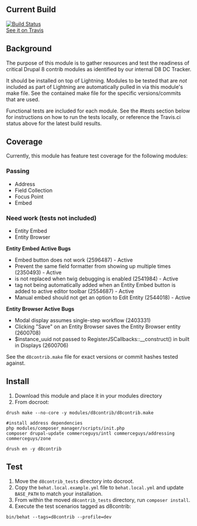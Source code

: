 ## Current Build
[![Build Status](https://travis-ci.org/balsama/d8contrib.svg?branch=8.x-1.x)](https://travis-ci.org/balsama/d8contrib)  
[See it on Travis](https://travis-ci.org/balsama/d8contrib)

## Background
The purpose of this module is to gather resources and test the readiness of
critical Drupal 8 contrib modules as identified by our internal D8 DC Tracker.

It should be installed on top of Lightning. Modules to be tested that are *not*
included as part of Lightning are automatically pulled in via this module's make
file. See the contained make file for the specific versions/commits that are
used.

Functional tests are included for each module. See the #tests section below for
instructions on how to run the tests locally, or reference the Travis.ci status
above for the latest build results.

## Coverage
Currently, this module has feature test coverage for the following modules:

### Passing
* Address
* Field Collection
* Focus Point
* Embed

### Need work (tests not included)
* Entity Embed
* Entity Browser

**Entity Embed Active Bugs**  
* Embed button does not work (2596487) - Active
* Prevent the same field formatter from showing up multiple times (2350493) - Active
* <drupal-entity>is not replaced when twig debugging is enabled (2541984) - Active
* <drupal-entity> tag not being automatically added when an Entity Embed button is added to active editor toolbar (2554687) - Active
* Manual embed should not get an option to Edit Entity (2544018) - Active

**Entity Browser Active Bugs**  
* Modal display assumes single-step workflow (2403331)
* Clicking "Save" on an Entity Browser saves the Entity Browser entity (2600708)
* $instance_uuid not passed to RegisterJSCallbacks::__construct() in built in Displays (2600706)

See the `d8contrib.make` file for exact versions or commit hashes tested against.

## Install

1. Download this module and place it in your modules directory
2. From docroot:

```
drush make --no-core -y modules/d8contrib/d8contrib.make

#install address dependencies
php modules/composer_manager/scripts/init.php
composer drupal-update commerceguys/intl commerceguys/addressing commerceguys/zone

drush en -y d8contrib
```
## Test
1. Move the `d8contrib_tests` directory into docroot.
2. Copy the `behat.local.example.yml` file to `behat.local.yml` and update
   `BASE_PATH` to match your installation.
3. From within the moved `d8contrib_tests` directory, run `composer install`.
4. Execute the test scenarios tagged as d8contrib:

```
bin/behat --tags=d8contrib --profile=dev
```

